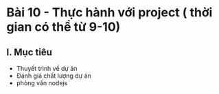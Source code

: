 # Bài 10 - Thực hành với project ( thời gian có thể từ 9-10)
## I. Mục tiêu
 * Thuyết trình về dự án 
 * Đánh giá chất lượng dự án
 * phỏng vấn nodejs